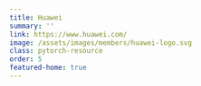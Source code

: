 ```yaml
---
title: Huawei
summary: ''
link: https://www.huawei.com/
image: /assets/images/members/huawei-logo.svg
class: pytorch-resource
order: 5
featured-home: true
---
```

